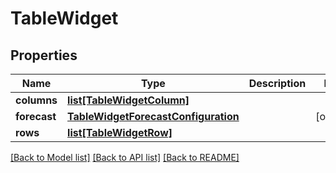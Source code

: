 # TableWidget

## Properties
Name | Type | Description | Notes
------------ | ------------- | ------------- | -------------
**columns** | [**list[TableWidgetColumn]**](TableWidgetColumn.md) |  | 
**forecast** | [**TableWidgetForecastConfiguration**](TableWidgetForecastConfiguration.md) |  | [optional] 
**rows** | [**list[TableWidgetRow]**](TableWidgetRow.md) |  | 

[[Back to Model list]](../README.md#documentation-for-models) [[Back to API list]](../README.md#documentation-for-api-endpoints) [[Back to README]](../README.md)

